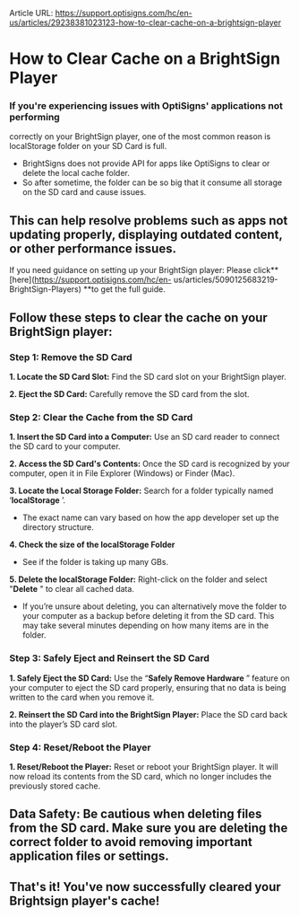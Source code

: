 Article URL: https://support.optisigns.com/hc/en-us/articles/29238381023123-how-to-clear-cache-on-a-brightsign-player

# How to Clear Cache on a BrightSign Player

### If you're experiencing issues with OptiSigns' applications not performing
correctly on your BrightSign player, one of the most common reason is
localStorage folder on your SD Card is full.

  * BrightSigns does not provide API for apps like OptiSigns to clear or delete the local cache folder.
  * So after sometime, the folder can be so big that it consume all storage on the SD card and cause issues.

**This can help resolve problems such as apps not updating properly,
displaying outdated content, or other performance issues.**  
---  
If you need guidance on setting up your BrightSign player: Please
click**[here](https://support.optisigns.com/hc/en-
us/articles/5090125683219-BrightSign-Players) **to get the full guide.  
  
## Follow these steps to clear the cache on your BrightSign player:

### **Step 1: Remove the SD Card**

**1\. Locate the SD Card Slot:** Find the SD card slot on your BrightSign
player.

**2\. Eject the SD Card:** Carefully remove the SD card from the slot.

### **Step 2: Clear the Cache from the SD Card**

**1\. Insert the SD Card into a Computer:** Use an SD card reader to connect
the SD card to your computer.

**2\. Access the SD Card's Contents:** Once the SD card is recognized by your
computer, open it in File Explorer (Windows) or Finder (Mac).

**3\. Locate the Local Storage Folder:** Search for a folder typically named
‘**localStorage** ’.

  * The exact name can vary based on how the app developer set up the directory structure.

**4\. Check the size of the localStorage Folder**

  * See if the folder is taking up many GBs.

**5\. Delete the localStorage Folder:** Right-click on the folder and select
"**Delete** " to clear all cached data.

  * If you’re unsure about deleting, you can alternatively move the folder to your computer as a backup before deleting it from the SD card. This may take several minutes depending on how many items are in the folder.

### **Step 3: Safely Eject and Reinsert the SD Card**

**1\. Safely Eject the SD Card:** Use the “**Safely Remove Hardware** ”
feature on your computer to eject the SD card properly, ensuring that no data
is being written to the card when you remove it.

**2\. Reinsert the SD Card into the BrightSign Player:** Place the SD card
back into the player’s SD card slot.

### **Step 4: Reset/Reboot the Player**

**1\. Reset/Reboot the Player:** Reset or reboot your BrightSign player. It
will now reload its contents from the SD card, which no longer includes the
previously stored cache.

**Data Safety:** Be cautious when deleting files from the SD card. Make sure
you are deleting the correct folder to avoid removing important application
files or settings.  
---  
  
## That's it! You've now successfully cleared your Brightsign player's cache!

